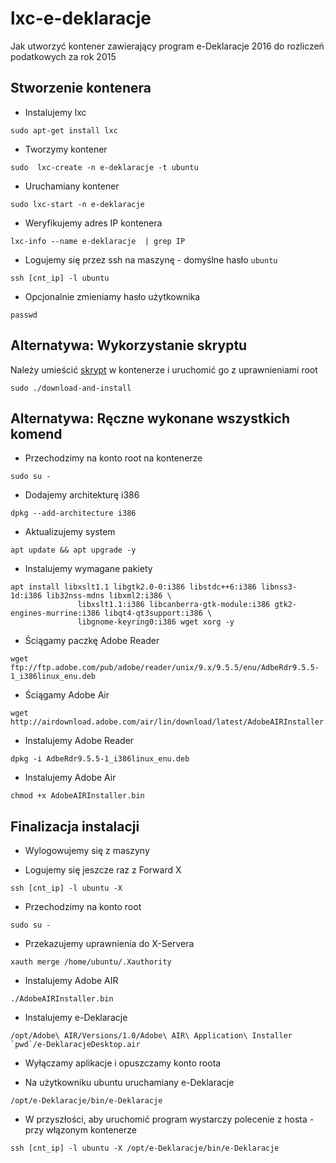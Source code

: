 # lxc-e-deklaracje
Jak utworzyć kontener zawierający program e-Deklaracje 2016 do rozliczeń podatkowych za rok 2015

## Stworzenie kontenera
- Instalujemy lxc

```
sudo apt-get install lxc
```

- Tworzymy kontener

```
sudo  lxc-create -n e-deklaracje -t ubuntu
```

- Uruchamiany kontener

```
sudo lxc-start -n e-deklaracje
```

-  Weryfikujemy adres IP kontenera

```
lxc-info --name e-deklaracje  | grep IP
```

- Logujemy się przez ssh na maszynę - domyślne hasło `ubuntu`

```
ssh [cnt_ip] -l ubuntu
```

- Opcjonalnie zmieniamy hasło użytkownika

```
passwd
```

## Alternatywa: Wykorzystanie skryptu
Należy umieścić [skrypt](download-and-install-adobe) w kontenerze i uruchomić go z uprawnieniami root 

```
sudo ./download-and-install
```

## Alternatywa: Ręczne wykonane wszystkich komend
- Przechodzimy na konto root na kontenerze

```
sudo su -
```

- Dodajemy architekturę i386

```
dpkg --add-architecture i386
```

- Aktualizujemy system

```
apt update && apt upgrade -y
```

-  Instalujemy wymagane pakiety

```
apt install libxslt1.1 libgtk2.0-0:i386 libstdc++6:i386 libnss3-1d:i386 lib32nss-mdns libxml2:i386 \
               libxslt1.1:i386 libcanberra-gtk-module:i386 gtk2-engines-murrine:i386 libqt4-qt3support:i386 \
               libgnome-keyring0:i386 wget xorg -y
```

- Ściągamy paczkę Adobe Reader

```
wget ftp://ftp.adobe.com/pub/adobe/reader/unix/9.x/9.5.5/enu/AdbeRdr9.5.5-1_i386linux_enu.deb
```

- Ściągamy Adobe Air

```
wget http://airdownload.adobe.com/air/lin/download/latest/AdobeAIRInstaller.bin
```

- Instalujemy Adobe Reader

```
dpkg -i AdbeRdr9.5.5-1_i386linux_enu.deb
```

- Instalujemy Adobe Air

```
chmod +x AdobeAIRInstaller.bin
```

## Finalizacja instalacji
- Wylogowujemy się z maszyny

- Logujemy się jeszcze raz z Forward X

```
ssh [cnt_ip] -l ubuntu -X
```

- Przechodzimy na konto root

```
sudo su - 
```

- Przekazujemy uprawnienia do X-Servera

```
xauth merge /home/ubuntu/.Xauthority
```

- Instalujemy Adobe AIR

```
./AdobeAIRInstaller.bin
```

- Instalujemy e-Deklaracje

```
/opt/Adobe\ AIR/Versions/1.0/Adobe\ AIR\ Application\ Installer  `pwd`/e-DeklaracjeDesktop.air
```

- Wyłączamy aplikacje i opuszczamy konto roota

- Na użytkowniku ubuntu uruchamiany e-Deklaracje

```
/opt/e-Deklaracje/bin/e-Deklaracje
```

- W przyszłości, aby uruchomić program wystarczy polecenie z hosta - przy włązonym kontenerze

```
ssh [cnt_ip] -l ubuntu -X /opt/e-Deklaracje/bin/e-Deklaracje
```
